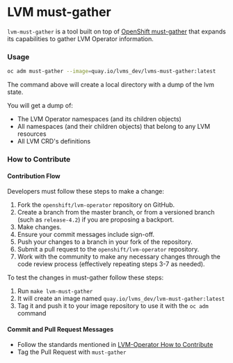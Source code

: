 LVM must-gather
=================

`lvm-must-gather` is a tool built on top of [OpenShift must-gather](https://github.com/openshift/must-gather)
that expands its capabilities to gather LVM Operator information.

### Usage
```sh
oc adm must-gather --image=quay.io/lvms_dev/lvms-must-gather:latest
```

The command above will create a local directory with a dump of the lvm state.

You will get a dump of:
- The LVM Operator namespaces (and its children objects)
- All namespaces (and their children objects) that belong to any LVM resources
- All LVM CRD's definitions


### How to Contribute

#### Contribution Flow
Developers must follow these steps to make a change:
1. Fork the `openshift/lvm-operator` repository on GitHub.
2. Create a branch from the master branch, or from a versioned branch (such
   as `release-4.2`) if you are proposing a backport.
3. Make changes.
4. Ensure your commit messages include sign-off.
5. Push your changes to a branch in your fork of the repository.
6. Submit a pull request to the `openshift/lvm-operator` repository.
7. Work with the community to make any necessary changes through the code
   review process (effectively repeating steps 3-7 as needed).

To test the changes in must-gather follow these steps:
1. Run `make lvm-must-gather`
2. It will create an image named `quay.io/lvms_dev/lvm-must-gather:latest`
3. Tag it and push it to your image repository to use it with the `oc adm` command

#### Commit and Pull Request Messages

- Follow the standards mentioned in [LVM-Operator How to Contribute](./../CONTRIBUTING.md)
- Tag the Pull Request with `must-gather`
